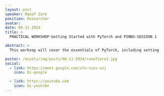 ```yaml
---
layout: post
speaker: Raoof Zare
position: Researcher
avatar:
date: 06-11-2024
title: >
  PRACTICAL WORKSHOP-Getting Started with PyTorch and PINNS-SESSION 1

abstract: >
  This worksop will cover the essentials of PyTorch, including setting up your environment, defining neural network architectures, and implementing a Physics- Informed Neural Network (PINN) model. Participants will engage in practical exercises to solidify their understanding and gain confidence in using PyTorch for machine learning and scientific computing. No prior experience with PINNs is required, but a basic understanding of Python and neural networks will be beneficial.

poster: /assets/img/posts/06-11-2024/raoofzare1.jpg
social:
  - link: https://meet.google.com/xfu-vsxs-uzj
    icon: bi-google

  - link: https://youtube.com
    icon: bi-youtube
---
```

